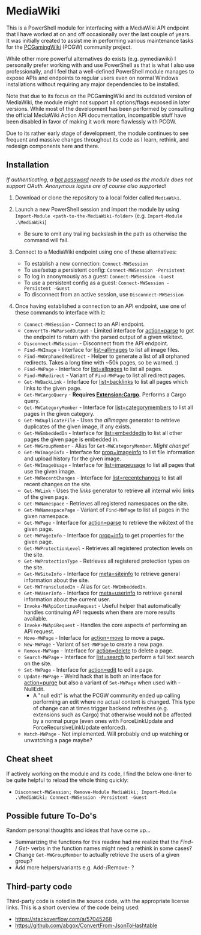 # MediaWiki
This is a PowerShell module for interfacing with a MediaWiki API endpoint that I have worked at
on and off occasionally over the last couple of years. It was initially created to assist me in
performing various maintenance tasks for the [PCGamingWiki](https://www.pcgamingwiki.com/) (PCGW) community project.

While other more powerful alternatives do exists (e.g. pymediawiki) I personally prefer working
with and use PowerShell as that is what I also use professionally, and I feel that a well-defined
PowerShell module manages to expose APIs and endpoints to regular users even on normal Windows
installations without requiring any major dependencies to be installed.

Note that due to its focus on the PCGamingWiki and its outdated version of MediaWiki, the module
might not support all options/flags exposed in later versions. While most of the development has
been performed by consulting the official MediaWiki Action API documentation, incompatible stuff
have been disabled in favor of making it work more flawlessly with PCGW.

Due to its rather early stage of development, the module continues to see frequent and massive
changes throughout its code as I learn, rethink, and redesign components here and there.

## Installation
*If authenticating, a [bot password](https://www.mediawiki.org/wiki/Manual:Bot_passwords) needs to be used as the module does not support OAuth.*
*Anonymous logins are of course also supported!*

1. Download or clone the repository to a local folder called `MediaWiki`.

2. Launch a new PowerShell session and import the module by using `Import-Module <path-to-the-MediaWiki-folder>` (e.g. `Import-Module .\MediaWiki`)

   * Be sure to omit any trailing backslash in the path as otherwise the command will fail.

3. Connect to a MediaWiki endpoint using one of these alternatives:

   * To establish a new connection: `Connect-MWSession`
   * To use/setup a persistent config: `Connect-MWSession -Persistent`
   * To log in anonymously as a guest: `Connect-MWSession -Guest`
   * To use a persistent config as a guest: `Connect-MWSession -Persistent -Guest`
   * To disconnect from an active session, use `Disconnect-MWSession`

4. Once having established a connection to an API endpoint, use one of these commands to interface with it:

   * `Connect-MWSession` - Connect to an API endpoint.
   * `ConvertTo-MWParsedOutput` - Limited interface for [action=parse](https://www.mediawiki.org/wiki/API:Parsing_wikitext) to get the endpoint to return with the parsed output of a given wikitext.
   * `Disconnect-MWSession` - Disconnect from the API endpoint.
   * `Find-MWImage` - Interface for [list=allimages](https://www.mediawiki.org/wiki/API:Allimages) to list all image files.
   * `Find-MWOrphanedRedirect` - Helper to generate a list of all orphaned redirects. Takes a long time with ~50k pages, so be warned. :)
   * `Find-MWPage` - Interface for [list=allpages](https://www.mediawiki.org/wiki/API:Allpages) to list all pages.
   * `Find-MWRedirect` - Variant of `Find-MWPage` to list all redirect pages.
   * `Get-MWBackLink` - Interface for [list=backlinks](https://www.mediawiki.org/wiki/API:Backlinks) to list all pages which links to the given page.
   * `Get-MWCargoQuery` - **Requires [Extension:Cargo](https://www.mediawiki.org/wiki/Extension:Cargo).** Performs a Cargo query.
   * `Get-MWCategoryMember` - Interface for [list=categorymembers](https://www.mediawiki.org/wiki/API:Backlinks) to list all pages in the given category.
   * `Get-MWDuplicateFile` - Uses the *allimages* generator to retrieve duplicates of the given image, if any exists.
   * `Get-MWEmbeddedIn` - Interface for [list=embeddedin](https://www.mediawiki.org/wiki/API:Embeddedin) to list all other pages the given page is embedded in.
   * `Get-MWGroupMember` - Alias for `Get-MWCategoryMember`. *Might change!*
   * `Get-MWImageInfo` - Interface for [prop=imageinfo](https://www.mediawiki.org/wiki/API:Imageinfo) to list file information and upload history for the given image.
   * `Get-MWImageUsage` - Interface for [list=imageusage](https://www.mediawiki.org/wiki/API:Imageusage) to list all pages that use the given image.
   * `Get-MWRecentChanges` - Interface for [list=recentchanges](https://www.mediawiki.org/wiki/API:RecentChanges) to list all recent changes on the site.
   * `Get-MWLink` - Uses the *links* generator to retrieve all internal wiki links of the given page.
   * `Get-MWNamespace` - Retrieves all registered namespaces on the site.
   * `Get-MWNamespacePage` - Variant of `Find-MWPage` to list all pages in the given namespace.
   * `Get-MWPage` - Interface for [action=parse](https://www.mediawiki.org/wiki/API:Parsing_wikitext) to retrieve the wikitext of the given page.
   * `Get-MWPageInfo` - Interface for [prop=info](https://www.mediawiki.org/wiki/API:Info) to get properties for the given page.
   * `Get-MWProtectionLevel` - Retrieves all registered protection levels on the site.
   * `Get-MWProtectionType` - Retrieves all registered protection types on the site.
   * `Get-MWSiteInfo` - Interface for [meta=siteinfo](https://www.mediawiki.org/wiki/API:Siteinfo) to retrieve general information about the site. 
   * `Get-MWTranscludedIn` - Alias for `Get-MWEmbeddedIn`.
   * `Get-MWUserInfo` - Interface for [meta=userinfo](https://www.mediawiki.org/wiki/API:Userinfo) to retrieve general information about the current user. 
   * `Invoke-MWApiContinueRequest` - Useful helper that automatically handles continuing API requests when there are more results available.
   * `Invoke-MWApiRequest` - Handles the core aspects of performing an API request.
   * `Move-MWPage` - Interface for [action=move](https://www.mediawiki.org/wiki/API:Move) to move a page.
   * `New-MWPage` - Variant of `Set-MWPage` to create a new page.
   * `Remove-MWPage` - Interface for [action=delete](https://www.mediawiki.org/wiki/API:Delete) to delete a page.
   * `Search-MWPage` - Interface for [list=search](https://www.mediawiki.org/wiki/API:Search) to perform a full text search on the site.
   * `Set-MWPage` - Interface for [action=edit](https://www.mediawiki.org/wiki/API:Edit) to edit a page.
   * `Update-MWPage` - Weird hack that is both an interface for [action=purge](https://www.mediawiki.org/wiki/API:Purge) but also a variant of `Set-MWPage` when used with -NullEdit.
     * A "null edit" is what the PCGW community ended up calling performing an edit where no actual content is changed. This type of change can at times trigger backend refreshes (e.g. extensions such as Cargo) that otherwise would not be affected by a normal purge (even ones with ForceLinkUpdate and ForceRecursiveLinkUpdate enforced).
   * `Watch-MWPage` - Not implemented. Will probably end up watching or unwatching a page maybe?

## Cheat sheet
If actively working on the module and its code, I find the below one-liner to be quite helpful to reload the whole thing quickly:

* `Disconnect-MWSession; Remove-Module MediaWiki; Import-Module .\MediaWiki; Connect-MWSession -Persistent -Guest`

## Possible future To-Do's
Random personal thoughts and ideas that have come up...

* Summarizing the functions for this readme had me realize that the *Find-* / *Get-* verbs in the function names might need a rethink in some cases?
* Change `Get-MWGroupMember` to actually retrieve the users of a given group?
* Add more helpers/variants e.g. Add-/Remove- ?

## Third-party code
Third-party code is noted in the source code, with the appropriate license links.
This is a short overview of the code being used:

* https://stackoverflow.com/a/57045268
* https://github.com/abgox/ConvertFrom-JsonToHashtable
